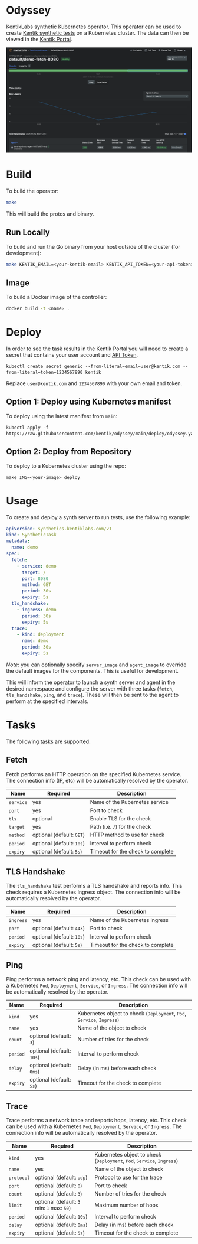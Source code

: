 # Odyssey
KentikLabs synthetic Kubernetes operator.  This operator can be used to create
[Kentik synthetic tests](https://www.kentik.com/product/synthetics/) on a Kubernetes cluster.
The data can then be viewed in the [Kentik Portal](https://www.kentik.com).

![Odyssey Example](/hack/odyssey-example-portal.png?raw=true)

# Build
To build the operator:

```bash
make
```

This will build the protos and binary.

## Run Locally
To build and run the Go binary from your host outside of the cluster (for development):

```bash
make KENTIK_EMAIL=<your-kentik-email> KENTIK_API_TOKEN=<your-api-token> install run
```

## Image
To build a Docker image of the controller:

```bash
docker build -t <name> .
```

# Deploy
In order to see the task results in the Kentik Portal you will need to create a secret
that contains your user account and [API Token](https://portal.kentik.com/v4/profile).

```
kubectl create secret generic --from-literal=email=user@kentik.com --from-literal=token=1234567890 kentik
```

Replace `user@kentik.com` and `1234567890` with your own email and token.

## Option 1: Deploy using Kubernetes manifest
To deploy using the latest manifest from `main`:

```
kubectl apply -f https://raw.githubusercontent.com/kentik/odyssey/main/deploy/odyssey.yaml
```

## Option 2: Deploy from Repository
To deploy to a Kubernetes cluster using the repo:

```
make IMG=<your-image> deploy
```

# Usage
To create and deploy a synth server to run tests, use the following example:

```yaml
apiVersion: synthetics.kentiklabs.com/v1
kind: SyntheticTask
metadata:
  name: demo
spec:
  fetch:
    - service: demo
      target: /
      port: 8080
      method: GET
      period: 30s
      expiry: 5s
  tls_handshake:
    - ingress: demo
      period: 30s
      expiry: 5s
  trace:
    - kind: deployment
      name: demo
      period: 30s
      expiry: 5s
```

*Note*: you can optionally specify `server_image` and `agent_image` to override the
default images for the components.  This is useful for development.

This will inform the operator to launch a synth server and agent in the desired namespace
and configure the server with three tasks (`fetch`, `tls_handshake`, `ping`, and `trace`). These
will then be sent to the agent to perform at the specified intervals.

# Tasks
The following tasks are supported.

## Fetch
Fetch performs an HTTP operation on the specified Kubernetes service. The connection
info (IP, etc) will be automatically resolved by the operator.

|Name      |Required  | Description|
|----------|----------|----------|
| `service` | yes | Name of the Kubernetes service|
| `port` | yes | Port to check|
| `tls` | optional | Enable TLS for the check|
| `target` | yes | Path (i.e. `/`) for the check|
| `method` | optional (default: `GET`) | HTTP method to use for check |
| `period` | optional (default: `10s`) | Interval to perform check |
| `expiry` | optional (default: `5s`) | Timeout for the check to complete|

## TLS Handshake
The `tls_handshake` test performs a TLS handshake and reports info. This check requires
a Kubernetes Ingress object. The connection info will be automatically resolved by the operator.

|Name      |Required  | Description|
|----------|----------|----------|
| `ingress` | yes | Name of the Kubernetes ingress|
| `port` | optional (default: `443`) | Port to check|
| `period` | optional (default: `10s`) | Interval to perform check |
| `expiry` | optional (default: `5s`) | Timeout for the check to complete|

## Ping
Ping performs a network ping and latency, etc. This check can be used
with a Kubernetes `Pod`, `Deployment`, `Service`, or `Ingress`. The connection info
will be automatically resolved by the operator.

|Name      |Required  | Description|
|----------|----------|----------|
| `kind` | yes | Kubernetes object to check (`Deployment`, `Pod`, `Service`, `Ingress`)|
| `name` | yes | Name of the object to check |
| `count` | optional (default: `3`) | Number of tries for the check|
| `period` | optional (default: `10s`) | Interval to perform check |
| `delay` | optional (default: `0ms`) | Delay (in ms) before each check|
| `expiry` | optional (default: `5s`) | Timeout for the check to complete|

## Trace
Trace performs a network trace and reports hops, latency, etc. This check can be used
with a Kubernetes `Pod`, `Deployment`, `Service`, or `Ingress`. The connection info
will be automatically resolved by the operator.

|Name      |Required  | Description|
|----------|----------|----------|
| `kind` | yes | Kubernetes object to check (`Deployment`, `Pod`, `Service`, `Ingress`)|
| `name` | yes | Name of the object to check |
| `protocol` | optional (default: `udp`) | Protocol to use for the trace |
| `port` | optional (default: `0`) | Port to check|
| `count` | optional (default: `3`) | Number of tries for the check|
| `limit` | optional (default: `3` min: `1` max: `50`) | Maximum number of hops|
| `period` | optional (default: `10s`) | Interval to perform check |
| `delay` | optional (default: `0ms`) | Delay (in ms) before each check|
| `expiry` | optional (default: `5s`) | Timeout for the check to complete|
